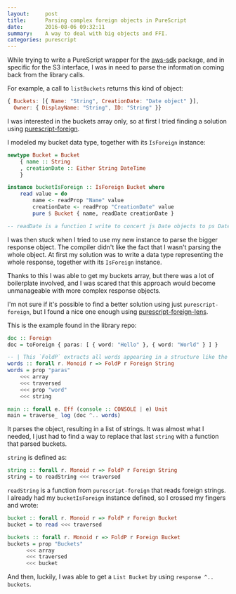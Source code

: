 ```yaml
---
layout:     post
title:      Parsing complex foreign objects in PureScript
date:       2016-08-06 09:32:11
summary:    A way to deal with big objects and FFI.
categories: purescript
---
```


While trying to write a PureScript wrapper for the [aws-sdk](https://www.npmjs.com/package/aws-sdk) package, and in specific for the S3 interface, I was in need to parse the information coming back from the library calls.

For example, a call to `listBuckets` returns this kind of object:

```javascript
{ Buckets: [{ Name: "String", CreationDate: "Date object" }],
  Owner: { DisplayName: "String", ID: "String" }}
```

I was interested in the buckets array only, so at first I tried finding a solution using [purescript-foreign](https://github.com/purescript/purescript-foreign).

I modeled my bucket data type, together with its `IsForeign` instance:

```purescript
newtype Bucket = Bucket
    { name :: String
    , creationDate :: Either String DateTime
    }

instance bucketIsForeign :: IsForeign Bucket where
    read value = do
        name <- readProp "Name" value
        creationDate <- readProp "CreationDate" value
        pure $ Bucket { name, readDate creationDate }

-- readDate is a function I write to concert js Date objects to ps DateTime objects.
```

I was then stuck when I tried to use my new instance to parse the bigger response object. The compiler didn't like the fact that I wasn't parsing the whole object. At first my solution was to write a data type representing the whole response, together with its `IsForeign` instance.

Thanks to this I was able to get my buckets array, but there was a lot of boilerplate involved, and I was scared that this approach would become unmanageable with more complex response objects.

I'm not sure if it's possible to find a better solution using just `purescript-foreign`, but I found a nice one enough using [purescript-foreign-lens](https://github.com/purescript-contrib/purescript-foreign-lens).

This is the example found in the library repo:

```haskell
doc :: Foreign
doc = toForeign { paras: [ { word: "Hello" }, { word: "World" } ] }

-- | This `FoldP` extracts all words appearing in a structure like the one above.
words :: forall r. Monoid r => FoldP r Foreign String
words = prop "paras"
    <<< array
    <<< traversed
    <<< prop "word"
    <<< string

main :: forall e. Eff (console :: CONSOLE | e) Unit
main = traverse_ log (doc ^.. words)
```

It parses the object, resulting in a list of strings. It was almost what I needed, I just had to find a way to replace that last `string` with a function that parsed buckets.

`string` is defined as:

```haskell
string :: forall r. Monoid r => FoldP r Foreign String
string = to readString <<< traversed
```

`readString` is a function from `purescript-foreign` that reads foreign strings. I already had my `bucketIsForeign` instance defined, so I crossed my fingers and wrote:

```haskell
bucket :: forall r. Monoid r => FoldP r Foreign Bucket
bucket = to read <<< traversed

buckets :: forall r. Monoid r => FoldP r Foreign Bucket
buckets = prop "Buckets"
      <<< array
      <<< traversed
      <<< bucket
```

And then, luckily, I was able to get a `List Bucket` by using `response ^.. buckets`.
